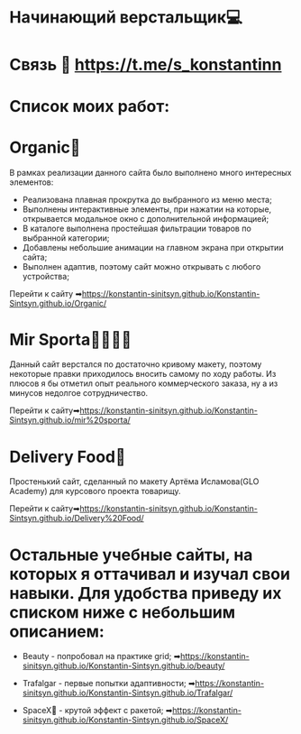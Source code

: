 
# Начинающий верстальщик💻
# Связь 📲 https://t.me/s_konstantinn

# Список моих работ:

# Organic🥑
В рамках реализации данного сайта было выполнено много интересных элементов:
 * Реализована плавная прокрутка до выбранного из меню места;
 * Выполнены интерактивные элементы, при нажатии на которые, открывается модальное окно с дополнительной информацией;
 * В каталоге выполнена простейшая фильтрации товаров по выбранной категории;
 * Добавлены небольшие анимации на главном экрана при открытии сайта;
 * Выполнен адаптив, поэтому сайт можно открывать с любого устройства;
 
Перейти к сайту ➡https://konstantin-sinitsyn.github.io/Konstantin-Sintsyn.github.io/Organic/

# Mir Sporta🚴‍♀🏋‍♂
Данный сайт верстался по достаточно кривому макету, поэтому некоторые правки приходилось вносить самому по ходу работы. Из плюсов я бы отметил опыт реального коммерческого заказа, ну а из минусов недолгое сотрудничество.

Перейти к сайту➡https://konstantin-sinitsyn.github.io/Konstantin-Sintsyn.github.io/mir%20sporta/

# Delivery Food🍕
Простенький сайт, сделанный по макету Артёма Исламова(GLO Academy) для курсового проекта товарищу.

Перейти к сайту➡https://konstantin-sinitsyn.github.io/Konstantin-Sintsyn.github.io/Delivery%20Food/

# Остальные учебные сайты, на которых я оттачивал и изучал свои навыки. Для удобства приведу их списком ниже с небольшим описанием:

* Beauty - попробовал на практике grid;
➡https://konstantin-sinitsyn.github.io/Konstantin-Sintsyn.github.io/beauty/

* Trafalgar - первые попытки адаптивности;
➡https://konstantin-sinitsyn.github.io/Konstantin-Sintsyn.github.io/Trafalgar/ 

* SpaceX🚀 - крутой эффект с ракетой;
➡https://konstantin-sinitsyn.github.io/Konstantin-Sintsyn.github.io/SpaceX/



